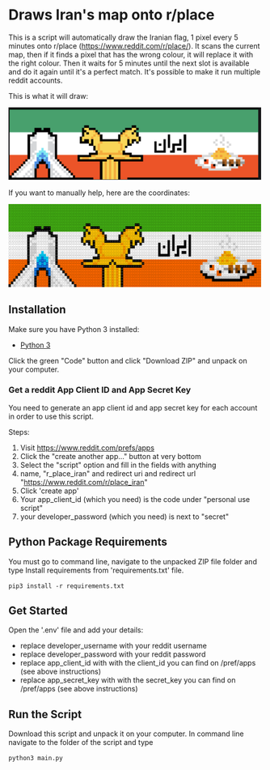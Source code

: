 # Draws Iran's map onto r/place

This is a script will automatically draw the Iranian flag, 1 pixel every 5 minutes onto r/place (<https://www.reddit.com/r/place/>). It scans the current map, then if it finds a pixel that has the wrong colour, it will replace it with the right colour. Then it waits for 5 minutes until the next slot is available and do it again until it's a perfect match. It's possible to make it run multiple reddit accounts.

This is what it will draw:

<img src="draw.png" width="500"/>

If you want to manually help, here are the coordinates:

<img src="manual.png" width="500"/>

## Installation

Make sure you have Python 3 installed:
- [Python 3](https://www.python.org/downloads/)

Click the green "Code" button and click "Download ZIP" and unpack on your computer.

### Get a reddit App Client ID and App Secret Key

You need to generate an app client id and app secret key for each account in order to use this script.

Steps:

1. Visit <https://www.reddit.com/prefs/apps>
2. Click the "create another app..." button at very bottom
3. Select the "script" option and fill in the fields with anything
4. name, "r_place_iran" and redirect uri and redirect url "https://www.reddit.com/r/place_iran"
5. Click 'create app'
6. Your app_client_id (which you need) is the code under "personal use script"
7. your developer_password (which you need) is next to "secret"

## Python Package Requirements

You must go to command line, navigate to the unpacked ZIP file folder and type Install requirements from 'requirements.txt' file.

```shell
pip3 install -r requirements.txt
```

## Get Started

Open the '.env' file and add your details:
* replace developer_username with your reddit username
* replace developer_password with your reddit password
* replace app_client_id with with the client_id you can find on /pref/apps (see above instructions)
* replace app_secret_key with with the secret_key you can find on /pref/apps (see above instructions)

## Run the Script
Download this script and unpack it on your computer.
In command line navigate to the folder of the script and type

```python
python3 main.py
```

